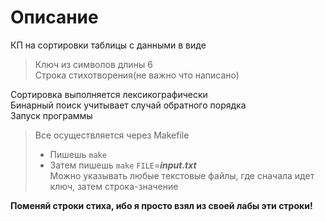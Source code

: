 # Описание 
КП на сортировки таблицы с данными в виде
> Ключ из символов длины 6 \
> Строка стихотворения(не важно что написано)

Сортировка выполняется лексикографически \
Бинарный поиск учитывает случай обратного порядка \
Запуск программы 
> Все осуществляется через Makefile
>- Пишешь `make`
>- Затем пишешь `make` `FILE`=***input.txt*** \
> Можно указывать любые текстовые файлы, где сначала идет ключ, затем строка-значение

**Поменяй строки стиха, ибо я просто взял из своей лабы эти строки!**